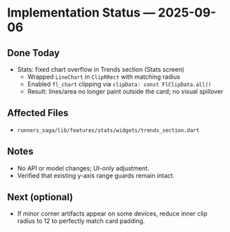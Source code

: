 # Implementation Status — 2025-09-06

## Done Today
- Stats: fixed chart overflow in Trends section (Stats screen)
  - Wrapped `LineChart` in `ClipRRect` with matching radius
  - Enabled `fl_chart` clipping via `clipData: const FlClipData.all()`
  - Result: lines/area no longer paint outside the card; no visual spillover

## Affected Files
- `runners_saga/lib/features/stats/widgets/trends_section.dart`

## Notes
- No API or model changes; UI-only adjustment.
- Verified that existing y-axis range guards remain intact.

## Next (optional)
- If minor corner artifacts appear on some devices, reduce inner clip radius to 12 to perfectly match card padding.

